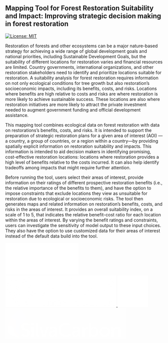 ## Mapping Tool for Forest Restoration Suitability and Impact: Improving strategic decision making in forest restoration

[![License: MIT](https://img.shields.io/badge/License-MIT-yellow.svg)](https://opensource.org/licenses/MIT)

Restoration of forests and other ecosystems can be a major nature-based strategy for achieving a wide range of global development goals and national priorities, including Sustainable Development Goals, but the suitability of different locations for restoration varies and financial resources are limited. Country governments, international organizations, and other restoration stakeholders need to identify and prioritize locations suitable for restoration. A suitability analysis for forest restoration requires information on not only ecological conditions for tree growth but also restoration’s socioeconomic impacts, including its benefits, costs, and risks. Locations where benefits are high relative to costs and risks are where restoration is more likely to achieve sustainable success. These locations are also where restoration initiatives are more likely to attract the private investment needed to augment government funding and official development assistance.
  
This mapping tool combines ecological data on forest restoration with data on restorations’s benefits, costs, and risks. It is intended to support the preparation of strategic restoration plans for a given area of interest (AOI) —a country, a group of countries, or a region within a country—by providing spatially explicit information on restoration suitability and impacts. This information is intended to aid decision makers in identifying promising, cost-effective restoration locations: locations where restoration provides a high level of benefits relative to the costs incurred. It can also help identify tradeoffs among impacts that might require further attention.  
  
Before running the tool, users select their areas of interest, provide information on their ratings of different prospective restoration benefits (i.e., the relative importance of the benefits to them), and have the option to impose constraints that exclude locations they view as unsuitable for restoration due to ecological or socioeconomic risks. The tool then generates maps and related information on restoration’s benefits, costs, and risks in the areas of interest. It provides an overall suitability index, on a scale of 1 to 5, that indicates the relative benefit-cost ratio for each location within the areas of interest. By varying the benefit ratings and constraints, users can investigate the sensitivity of model output to these input choices. They also have the option to use customized data for their areas of interest instead of the default data build into the tool.

<div style="inline-block">
    <a href="https://duke.edu">
        <img 
            src="https://raw.githubusercontent.com/12rambau/restoration_planning_module/master/utils/duke.png" 
            alt="duke_logo" 
            height="100" 
            class="ma-3"
        />
    </a>
    <a href="http://english.pku.edu.cn">
        <img 
            src="https://raw.githubusercontent.com/12rambau/restoration_planning_module/master/utils/peking.png" 
            alt="pku_logo" 
            height="100" 
            class="ma-3"
        />
    </a>
    <a href="https://sig-gis.com">
        <img 
            src="https://raw.githubusercontent.com/12rambau/restoration_planning_module/master/utils/sig.png" 
            alt="sig-gis_logo" 
            height="100" 
            class="ma-3"
        />
    </a>
    <a href="https://www.silvacarbon.org">
        <img 
            src="https://raw.githubusercontent.com/12rambau/restoration_planning_module/master/utils/SilvaCarbon.png" 
            alt="silvacarbon_logo" 
            height="100" 
            class="ma-3"
        />
    </a>
</div>


